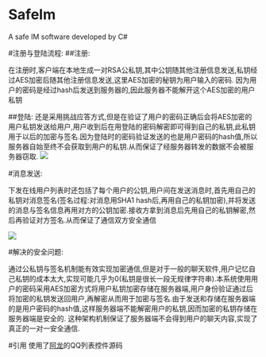 SafeIm
======

A safe IM software developed by C#

#注册与登陆流程:
##注册:

在注册时,客户端在本地生成一对RSA公私钥,其中公钥随其他注册信息发送,私钥经过AES加密后随其他注册信息发送,这里AES加密的秘钥为用户输入的密码.
因为用户的密码是经过hash后发送到服务器的,因此服务器不能解开这个AES加密的用户私钥

##登陆:
还是采用挑战应答方式,但是在验证了用户的密码正确后会将AES加密的用户私钥发送给用户,用户收到后在用登陆的密码解密即可得到自己的私钥,此私钥用于以后的加密与签名.因为登陆时的密码验证发送的也是用户密码的hash值,所以服务器自始至终不会获取到用户的私钥.从而保证了经服务器转发的数据不会被服务器窃取.
![](http://jasine.u.qiniudn.com/safeim%2F%E6%B3%A8%E5%86%8C%E4%B8%8E%E7%99%BB%E9%99%86.png)

#消息发送:

下发在线用户列表时还包括了每个用户的公钥,用户间在发送消息时,首先用自己的私钥对消息签名(签名过程:对消息用SHA1 hash后,再用自己的私钥加密),并将发送的消息与签名信息再用对方的公钥加密.接收方拿到消息后先用自己的私钥解密,然后再验证对方签名.从而保证了通信双方安全通信

![](http://jasine.u.qiniudn.com/safeim%2F%E6%B6%88%E6%81%AF%E5%8F%91%E9%80%81.png)

#解决的安全问题:

通过公私钥与签名机制能有效实现加密通信,但是对于一般的聊天软件,用户记忆自己私钥的成本太大,实现可能几乎为0(私钥是很长一段无规律字符串).本系统使用用户的密码采用AES加密方式将用户私钥加密存储在服务器端,用户身份验证通过后将加密的私钥发送回用户,再解密从而用于加密与签名.由于发送和存储在服务器端的是用户密码的hash值,这样服务器端不能解密用户的私钥,因而加密的私钥存储在服务器端是安全的. 这种架构机制保证了服务器端不会得到用户的聊天内容,实现了真正的一对一安全通信.

#引用
使用了[阿龙](http://www.8timer.com/Software-Source-Code/2011/03/13/QQListBox.html)的QQ列表控件源码
